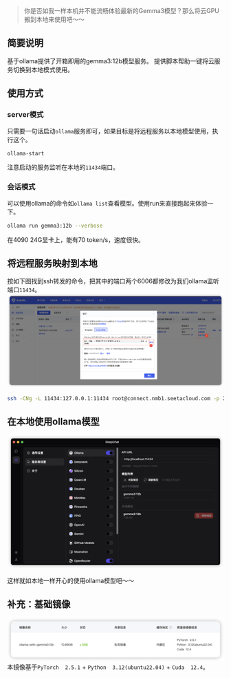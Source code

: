 > 你是否如我一样本机并不能流畅体验最新的Gemma3模型？那么将云GPU搬到本地来使用吧～～

## 简要说明
基于ollama提供了开箱即用的gemma3:12b模型服务。
提供脚本帮助一键将云服务切换到本地模式使用。

## 使用方式
### server模式
只需要一句话启动`ollama`服务即可，如果目标是将远程服务以本地模型使用，执行这个。

```bash
ollama-start
```

注意启动的服务监听在本地的`11434`端口。

### 会话模式
可以使用ollama的命令如`ollama list`查看模型。使用run来直接跑起来体验一下。
```bash
ollama run gemma3:12b --verbose
```
在4090 24G显卡上，能有70 token/s，速度很快。

## 将远程服务映射到本地
按如下图找到ssh转发的命令，把其中的端口两个6006都修改为我们ollama监听端口`11434`。
![SSH转发设置](https://github.com/kevin1sMe/autodl-llm-images/raw/main/docs/images/ssh_port_forwarding.png)

```bash
ssh -CNg -L 11434:127.0.0.1:11434 root@connect.nmb1.seetacloud.com -p 21951
```

## 在本地使用ollama模型
![本地使用ollama](https://github.com/kevin1sMe/autodl-llm-images/raw/main/docs/images/local_ollama_usage.png)

这样就如本地一样开心的使用ollama模型吧～～

## 补充：基础镜像
![基础镜像选择](https://github.com/kevin1sMe/autodl-llm-images/raw/main/docs/images/base_image_selection.png)
本镜像基于`PyTorch  2.5.1` + `Python  3.12(ubuntu22.04)` + `Cuda  12.4`。


